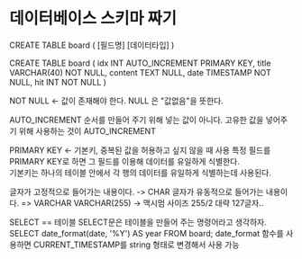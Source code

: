 # 데이터베이스 스키마 짜기

CREATE TABLE board (
    [필드명] [데이터타입] 
)

CREATE TABLE board (
    idx INT AUTO_INCREMENT PRIMARY KEY,
    title VARCHAR(40) NOT NULL,
    content TEXT NULL,
    date TIMESTAMP NOT NULL,
    hit INT NOT NULL
)


NOT NULL <- 값이 존재해야 한다.
NULL 은 "값없음"을 뜻한다.

AUTO_INCREMENT
순서를 만들어 주기 위해 넣는 값이 아니다.
고유한 값을 넣어주기 위해 사용하는 것이 AUTO_INCREMENT


PRIMARY KEY <- 기본키, 중복된 값을 허용하고 싶지 않을 때 사용
특정 필드를 PRIMARY KEY로 하면 그 필드를 이용해 데이터를 유일하게 식별한다.  
기본키는 하나의 테이블 안에서 각 행의 데이터를 유일하게 식별하는데 사용된다.


글자가 고정적으로 들어가는 내용이다. -> CHAR
글자가 유동적으로 들어가는 내용이다. => VARCHAR
VARCHAR(255) -> 맥시멈 사이즈 255/2 대략 127글자..


SELECT == 테이블
SELECT문은 테이블을 만들어 주는 명령어라고 생각하자.
SELECT date_format(date, '%Y') AS year FROM board;
date_format 함수를 사용하면 CURRENT_TIMESTAMP를 string 형태로 변경해서 사용 가능



